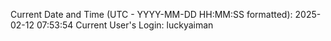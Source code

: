 Current Date and Time (UTC - YYYY-MM-DD HH:MM:SS formatted): 2025-02-12 07:53:54
Current User's Login: luckyaiman
